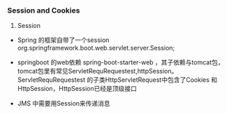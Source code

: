 
### Session and Cookies

1. Session 

 - Spring 的框架自带了一个session  org.springframework.boot.web.servlet.server.Session;

 - springboot 的web依赖 spring-boot-starter-web ，其子依赖与tomcat包，tomcat包里有常见ServletRequRequestest,httpSession。
   ServletRequRequestest 的子类HttpServletRequest中包含了Cookies 和HttpSession，HttpSession已经是顶级接口

 - JMS 中需要用Session来传递消息  

